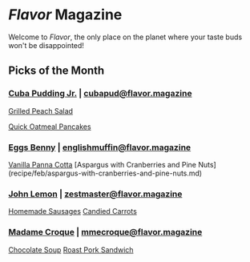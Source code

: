 # _Flavor_ Magazine

Welcome to _Flavor_, the only place on the planet where your taste buds won't be disappointed!



## Picks of the Month

### [Cuba Pudding Jr.](writer/cuba-pudding-jr.md) | cubapud@flavor.magazine

[Grilled Peach Salad](recipe/jan/grilled-peach-salad.md)

[Quick Oatmeal Pancakes](recipe/feb/quick-oatmeal-pancakes.md)

### [Eggs Benny](writer/eggs-benny.md) | englishmuffin@flavor.magazine

[Vanilla Panna Cotta](recipe/jan/vanilla-panna-cotta.md)
[Aspargus with Cranberries and Pine Nuts] (recipe/feb/aspargus-with-cranberries-and-pine-nuts.md)

### [John Lemon](writer/john-lemon.md) | zestmaster@flavor.magazine

[Homemade Sausages](recipe/jan/homemade-sausages.md)
[Candied Carrots](recipe/feb/candied-carrots.md)

### [Madame Croque](writer/madame-croque.md) | mmecroque@flavor.magazine

[Chocolate Soup](recipe/jan/chocolate-soup.md)
[Roast Pork Sandwich](recipe/feb/roast-pork-sandwich.md)
